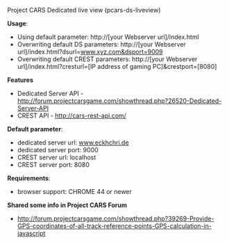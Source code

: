 Project CARS Dedicated live view (pcars-ds-liveview)

**Usage**:
- Using default parameter: http://[your Webserver url]/index.html
- Overwriting default DS parameters:   http://[your Webserver url]/index.html?dsurl=www.xyz.com&dsport=9009
- Overwriting default CREST parameters:   http://[your Webserver url]/index.html?cresturl=[IP address of gaming PC]&crestport=[8080]

**Features**
- Dedicated Server API - http://forum.projectcarsgame.com/showthread.php?26520-Dedicated-Server-API
- CREST API - http://cars-rest-api.com/

**Default parameter**:
- dedicated server url:   www.eckhchri.de
- dedicated server port:  9000
- CREST server url:       localhost
- CREST server port:      8080
 
**Requirements**:
- browser support: CHROME 44 or newer

**Shared some info in Project CARS Forum**
- http://forum.projectcarsgame.com/showthread.php?39269-Provide-GPS-coordinates-of-all-track-reference-points-GPS-calculation-in-javascript

